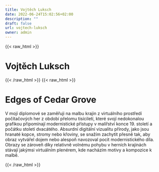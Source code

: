 ```yaml
---
title: Vojtěch Luksch
date: 2022-06-24T15:02:56+02:00
description: ""
draft: false
url: vojtech-luksch
owner: admin
---
```

{{< raw_html >}}
<h1 id="vojtěch-luksch">Vojtěch Luksch</h1>
{{< /raw_html >}}
<!-- SECTION BREAK -->
{{< raw_html >}}
<h1 class="b-detail__title">Edges of Cedar Grove</h1>
<p>V moj&iacute; diplomov&eacute; se zaměřuji na malbu krajin z virtu&aacute;ln&iacute;ho prostřed&iacute; poč&iacute;tačov&yacute;ch her z obdob&iacute; přelomu tis&iacute;cilet&iacute;, kter&eacute; svoj&iacute; nedokonalou grafikou připom&iacute;naj&iacute; modernistick&eacute; př&iacute;stupy v mal&iacute;řstv&iacute; konce 19. stolet&iacute; a poč&aacute;tku stolet&iacute; dvac&aacute;t&eacute;ho. Absurdn&iacute; digit&aacute;ln&iacute; vizualitu př&iacute;rody, jako jsou hranat&eacute; kopce, stromy nebo křoviny, se snaž&iacute;m zachytit přesně tak, aby obraz vytv&aacute;řel dojem nebo alespoň navozoval pocit modernistick&eacute;ho d&iacute;la. Obrazy se z&aacute;roveň d&iacute;ky relativně voln&eacute;mu pohybu v hern&iacute;ch krajin&aacute;ch st&aacute;vaj&iacute; jak&yacute;msi virtu&aacute;ln&iacute;m plen&eacute;rem, kde nach&aacute;z&iacute;m motivy a kompozice k malbě.</p>
{{< /raw_html >}}
